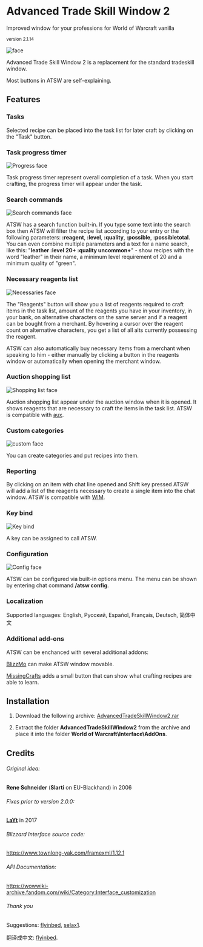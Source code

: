 # Advanced Trade Skill Window 2
Improved window for your professions for World of Warcraft vanilla

<sub>version 2.1.14</sub>

![face](https://github.com/user-attachments/assets/cffb06ff-b310-4fb7-ba07-a04caf6e34a3)




  Advanced Trade Skill Window 2 is a replacement for the standard tradeskill window.
  
  Most buttons in ATSW are self-explaining.
  
  ## Features
  ### Tasks
  Selected recipe can be placed into the task list for later craft by clicking on the "Task" button.
  
  ### Task progress timer
  ![Progress face](https://user-images.githubusercontent.com/40469927/189532773-1d745b82-9a98-4db6-919d-4ba86f0b4ab2.png)
  
  Task progress timer represent overall completion of a task. When you start crafting, the progress timer will appear under the task.


  ### Search commands
  
  ![Search commands face](https://user-images.githubusercontent.com/40469927/189532786-b064c4fe-b156-42df-b45f-09bed5b6e3d3.png)
  
  ATSW has a search function built-in. If you type some text into the search box then ATSW will filter the recipe list according to your entry or the following parameters: **:reagent**, **:level**, **:quality**, **:possible**, **:possibletotal**. You can even combine multiple parameters and a text for a name search, like this:
"**leather :level 20+ :quality uncommon+**" - show recipes with the word "leather" in their name, a minimum level requirement of 20 and a minimum quality of "green".
  
  
  ### Necessary reagents list
  
  ![Necessaries face](https://user-images.githubusercontent.com/40469927/189532793-dc72aceb-4eac-4e72-9b86-9cdec2fc4e3e.png)
  
  The "Reagents" button will show you a list of reagents required to craft items in the task list, amount of the reagents you have in your inventory, in your bank, on alternative characters on the same server and if a reagent can be bought from a merchant. By hovering a cursor over the reagent count on alternative characters, you get a list of all alts currently possessing the reagent.

  ATSW can also automatically buy necessary items from a merchant when speaking to him - either manually by clicking a button in the reagents window or automatically when opening the merchant window.
  
  ### Auction shopping list
  
  ![Shopping list face](https://user-images.githubusercontent.com/40469927/189533362-11b26c25-e929-4da5-a89a-39200e7d4507.png)
  
  Auction shopping list appear under the auction window when it is opened. It shows reagents that are necessary to craft the items in the task list. ATSW is compatible with [aux](https://github.com/shirsig/aux-addon-vanilla).
  
  ### Custom categories
  
![custom face](https://github.com/user-attachments/assets/9d2a380f-ec1e-4329-987a-b8fe537eee5f)




  You can create categories and put recipes into them.
  
  
  ### Reporting

  By clicking on an item with chat line opened and Shift key pressed ATSW will add a list of the reagents necessary to create a single item into the chat window. ATSW is compatible with [WIM](https://github.com/shirsig/WIM).
  
  
  ### Key bind
  
  ![Key bind](https://github.com/Shellyoung/AdvancedTradeSkillWindow2/assets/40469927/62774995-5b4c-4c32-88b1-7367ea3de545)


  
  A key can be assigned to call ATSW.
  
  
  ### Configuration
  
  ![Config face](https://github.com/user-attachments/assets/75dac068-a3e6-4f7d-b7ed-abb8f4786ad6)


  
  ATSW can be configured via built-in options menu. The menu can be shown by entering chat command **/atsw config**.


  ### Localization
  Supported languages: English, Русский, Español, Français, Deutsch, 简体中文

  ### Additional add-ons
  ATSW can be enchanced with several additional addons:
  
  [BlizzMo](https://github.com/Dyaxler/BlizzMo_Vanilla) can make ATSW window movable.

  [MissingCrafts](https://github.com/refaim/MissingCrafts) adds a small button that can show what crafting recipes are able to learn.

  ## Installation
  1. Download the following archive: [AdvancedTradeSkillWindow2.rar](https://github.com/Shellyoung/Advanced-Trade-Skill-Window/releases/download/2.1.14/AdvancedTradeSkillWindow2.rar)
  
  2. Extract the folder	**AdvancedTradeSkillWindow2** from the archive and place it into the folder **World of Warcraft\Interface\AddOns**.
  
  ## Credits
  
  ###### Original idea:
  **Rene Schneider** (**Slarti** on EU-Blackhand) in 2006 
  
  ###### Fixes prior to version 2.0.0:
  [**LaYt**](https://github.com/laytya) in 2017
  
  ###### Blizzard Interface source code:
  https://www.townlong-yak.com/framexml/1.12.1
  
  ###### API Documentation:
  https://wowwiki-archive.fandom.com/wiki/Category:Interface_customization

  ###### Thank you
  Suggestions: [flyinbed](https://github.com/flyinbed), [selax1](https://github.com/selax1).
  
  翻译成中文: [flyinbed](https://github.com/flyinbed).
